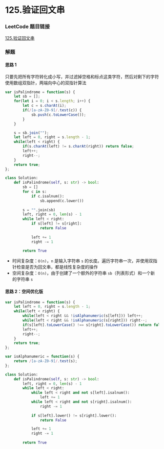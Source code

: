 # 125.验证回文串

### LeetCode 题目链接

[125.验证回文串](https://leetcode.cn/problems/valid-palindrome/)

### 解题


#### 思路 1

只要先把所有字符转化成小写，并过滤掉空格和标点这类字符，然后对剩下的字符使用数组双指针，两端向中心的双指针算法

```js
var isPalindrome = function(s) {
    let sb = [];
    for(let i = 0; i < s.length; i++) {
        let c = s.charAt(i);
        if(/[a-zA-Z0-9]/.test(c)) {
            sb.push(c.toLowerCase());
        }
    }

    s = sb.join("");
    let left = 0, right = s.length - 1;
    while(left < right) {
        if(s.charAt(left) != s.charAt(right)) return false;
        left++;
        right--;
    }
    return true;
};
```
```python
class Solution:
    def isPalindrome(self, s: str) -> bool:
        sb = []
        for c in s:
            if c.isalnum():
                sb.append(c.lower())
        
        s = "".join(sb)
        left, right = 0, len(s) - 1
        while left < right:
            if s[left] != s[right]:
                return False
            
            left += 1
            right -= 1
        
        return True
```
- 时间复杂度：`O(n)`，`n` 是输入字符串 `s` 的长度。遍历字符串一次，并使用双指针检查是否为回文串，都是线性复杂度的操作
- 空间复杂度：`O(n)`，由于创建了一个额外的字符串 `sb`（列表形式）和一个新的字符串 `s`


#### 思路 2：空间优化版

```js
var isPalindrome = function(s) {
    let left = 0, right = s.length - 1;
    while(left < right) {
        while(left < right && !isAlphanumeric(s[left])) left++;
        while(left < right && !isAlphanumeric(s[right])) right--;
        if(s[left].toLowerCase() !== s[right].toLowerCase()) return false;
        left++;
        right--;
    }
    return true;
};

var isAlphanumeric = function(s) {
    return /[a-zA-Z0-9]/.test(s);
};
```
```python
class Solution:
    def isPalindrome(self, s: str) -> bool:
        left, right = 0, len(s) - 1
        while left < right:
            while left < right and not s[left].isalnum():
                left += 1
            while left < right and not s[right].isalnum():
                right -= 1
            
            if s[left].lower() != s[right].lower():
                return False

            left += 1
            right -= 1
        
        return True
```